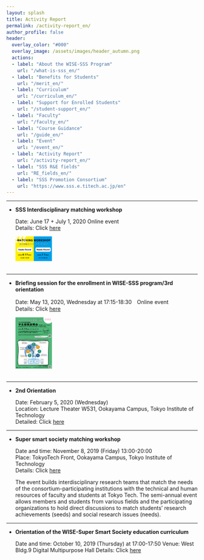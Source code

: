 ```yaml
---
layout: splash
title: Activity Report
permalink: /activity-report_en/
author_profile: false
header:
  overlay_color: "#000"
  overlay_image: /assets/images/header_autumn.png
  actions:
  - label: "About the WISE-SSS Program"
    url: "/what-is-sss_en/"
  - label: "Benefits for Students"
    url: "/merit_en/"
  - label: "Curriculum"
    url: "/curriculum_en/"
  - label: "Support for Enrolled Students"
    url: "/student-support_en/"
  - label: "Faculty"
    url: "/faculty_en/"
  - label: "Course Guidance"
    url: "/guide_en/"
  - label: "Event"
    url: "/event_en/"
  - label: "Activity Report"
    url: "/activity-report_en/"
  - label: "SSS R&E fields"
    url: "RE_fields_en/"
  - label: "SSS Promotion Consortium"
    url: "https://www.sss.e.titech.ac.jp/en"
---
```


<hr>

* **SSS Interdisciplinary matching workshop**

  Date: June 17 + July 1, 2020  Online event<br>
  Details: Click [here](https://www.sss.e.titech.ac.jp/event-sss-matching-ws-20200617/)<br>
  <div style="text-align:left"><img src="/assets/images/matchingWS_20200703.png" width="20%" height="20%" />
  </div>
  <br>
<hr>

* **Briefing session for the enrollment in WISE-SSS program/3rd orientation**

  Date: May 13, 2020, Wednesday at 17:15-18:30　Online event<br>
  Details: Click [here](/3rd-orientation_en/)<br>
  <div style="text-align:left"><a href="/doc/3rd_orientation.pdf"><img src="/assets/images/3rd_orientation.png" width="20%" height="20%" /></a></div><br>

<hr>

* **2nd Orientation**

  Date: February 5, 2020 (Wednesday)<br>
  Location: Lecture Theater W531, Ookayama Campus, Tokyo Institute of Technology<br>
  Detailed: Click [here](/2nd-orientation_en/)
<hr>

* **Super smart society matching workshop**

  Date and time: November 8, 2019 (Friday) 13:00-20:00<br>
  Place: TokyoTech Front, Ookayama Campus, Tokyo Institute of Technology<br>
  Details: Click [here](http://www.sss.e.titech.ac.jp/event-sss-matching-ws-20191108/)

  The event builds interdisciplinary research teams that match the needs of the consortium-participating institutions with the technical and human resources of faculty and students at Tokyo Tech. The semi-annual event allows members and students from various fields and the participating organizations to hold direct discussions to match students’ research achievements (seeds) and social research issues (needs).
<hr>

* **Orientation of the WISE-Super Smart Society education curriculum**

  Date and time: October 10, 2019 (Thursday) at 17:00-17:50
  Venue: West Bldg.9 Digital Multipurpose Hall
  Details: Click [here](/1st-orientation/)
